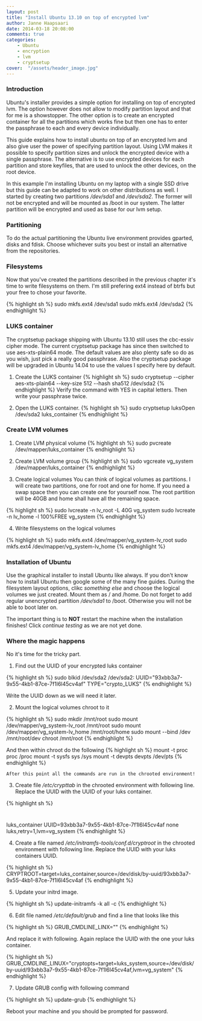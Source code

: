 ```yaml
---
layout: post
title: "Install Ubuntu 13.10 on top of encrypted lvm"
author: Janne Haapsaari
date: 2014-03-18 20:08:00
comments: true
categories:
    - Ubuntu
    - encryption
    - lvm
    - cryptsetup
cover:  "/assets/header_image.jpg"
---
```


### Introduction
Ubuntu's installer provides a simple option for installing on top of encrypted
lvm. The option however does not allow to modify partition layout and that for
me is a showstopper. The other option is to create an encrypted container for
all the partitions which works fine but then one has to enter the passphrase
to each and every device individually.

This guide explains how to install ubuntu on top of an encrypted lvm and also
give user the power of specifying partition layout. Using LVM makes it
possible to specify partition sizes and unlock the encrypted device with a
single passphrase. The alternative is to use encrypted devices for each
partition and store keyfiles, that are used to unlock the other devices, on
the root device.

In this example I'm installing Ubuntu on my laptop with a single SSD drive but
this guide can be adapted to work on other distributions as well. I started by
creating two partitions */dev/sda1* and */dev/sda2*. The former will not be
encrypted and will be mounted as /boot in our system. The latter partition will
be encrypted and used as base for our lvm setup.

### Partitioning
To do the actual partitioning the Ubuntu live environment provides gparted,
disks and fdisk. Choose whichever suits you best or install an alternative
from the repositories.

### Filesystems
Now that you've created the partitions described in the previous chapter it's
time to write filesystems on them. I'm still prefering ext4 instead of btrfs
but your free to chose your favorite.

{% highlight sh %}
sudo mkfs.ext4 /dev/sda1
sudo mkfs.ext4 /dev/sda2
{% endhighlight %}

### LUKS container

The cryptsetup package shipping with Ubuntu 13.10 still uses the cbc-essiv
cipher mode. The current cryptsetup package has since then switched to use
aes-xts-plain64 mode. The default values are also plenty safe so do as you
wish, just pick a really good passphrase. Also the cryptsetup package will
be upgraded in Ubuntu 14.04 to use the values I specify here by default.

1. Create the LUKS container
{% highlight sh %}
  sudo cryptsetup --cipher aes-xts-plain64 --key-size 512 --hash sha512 /dev/sda2
{% endhighlight %}
Verify the command with YES in capital letters. Then write your passphrase twice.

2. Open the LUKS container.
{% highlight sh %}
sudo cryptsetup luksOpen /dev/sda2 luks_container
{% endhighlight %}

### Create LVM volumes

1. Create LVM physical volume
{% highlight sh %}
sudo pvcreate /dev/mapper/luks_container
{% endhighlight %}

2. Create LVM volume group
{% highlight sh %}
sudo vgcreate vg_system /dev/mapper/luks_container
{% endhighlight %}

3.  Create logical volumes
    You can think of logical volumes as partitions. I will create two
    partitions, one for root and one for home. If you need a swap space then you
    can create one for yourself now. The root partition will be 40GB and home
    shall have all the remaining space.

{% highlight sh %}
sudo lvcreate -n lv_root -L 40G vg_system
sudo lvcreate -n lv_home -l 100%FREE vg_system
{% endhighlight %}

4.  Write filesystems on the logical volumes

{% highlight sh %}
sudo mkfs.ext4 /dev/mapper/vg_system-lv_root
sudo mkfs.ext4 /dev/mapper/vg_system-lv_home
{% endhighlight %}

### Installation of Ubuntu
Use the graphical installer to install Ubuntu like always. If you don't know
how to install Ubuntu then google some of the many fine guides. During the
filesystem layout options, clikc *something else* and choose the logical
volumes we just created. Mount them as / and /home. Do not forget to add
regular unencrypted partition */dev/sda1* to /boot. Otherwise you will not be
able to boot later on.

The important thing is to **NOT** restart the machine when the installation
finishes! Click *continue testing* as we are not yet done.

### Where the magic happens
No it's time for the tricky part.

1.  Find out the UUID of your encrypted luks container

{% highlight sh %}
sudo blkid /dev/sda2
/dev/sda2: UUID="93xbb3a7-9x55-4kb1-87ce-7f1l6l45cv4af" TYPE="crypto_LUKS"
{% endhighlight %}

  Write the UUID down as we will need it later.

2. Mount the logical volumes chroot to it

{% highlight sh %}
        sudo mkdir /mnt/root
        sudo mount /dev/mapper/vg_system-lv_root /mnt/root
        sudo mount /dev/mapper/vg_system-lv_home /mnt/root/home
        sudo mount --bind /dev /mnt/root/dev
        chroot /mnt/root
{% endhighlight %}

And then within chroot do the following
{% highlight sh %}
mount -t proc proc /proc
mount -t sysfs sys /sys
mount -t devpts devpts /dev/pts
{% endhighlight %}

    After this point all the commands are run in the chrooted environment!

3. Create file */etc/crypttab* in the chrooted environment with following line.
Replace the UUID with the UUID of your luks container.

{% highlight sh %}
# <target name> <source device> <key file> <options>
luks_container UUID=93xbb3a7-9x55-4kb1-87ce-7f1l6l45cv4af none luks,retry=1,lvm=vg_system
{% endhighlight %}

4. Create a file named */etc/initramfs-tools/conf.d/cryptroot* in the chrooted
environment with following line. Replace the UUID with your luks containers
UUID.

{% highlight sh %}
CRYPTROOT=target=luks_container,source=/dev/disk/by-uuid/93xbb3a7-9x55-4kb1-87ce-7f1l6l45cv4af
{% endhighlight %}

5. Update your initrd image.

{% highlight sh %}
update-initramfs -k all -c
{% endhighlight %}

6. Edit file named */etc/default/grub* and find a line that looks like this

{% highlight sh %}
GRUB_CMDLINE_LINX=""
{% endhighlight %}

And replace it with following. Again replace the UUID with the one your luks container.

{% highlight sh %}
GRUB_CMDLINE_LINUX="cryptopts=target=luks_system,source=/dev/disk/by-uuid/93xbb3a7-9x55-4kb1-87ce-7f1l6l45cv4af,lvm=vg_system"
{% endhighlight %}

7. Update GRUB config with following command

{% highlight sh %}
update-grub
{% endhighlight %}

Reboot your machine and you should be prompted for password.
